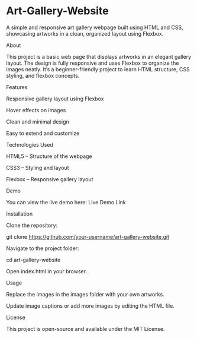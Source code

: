 # Art-Gallery-Website
A simple and responsive art gallery webpage built using HTML and CSS, showcasing artworks in a clean, organized layout using Flexbox.

About

This project is a basic web page that displays artworks in an elegant gallery layout. The design is fully responsive and uses Flexbox to organize the images neatly. It’s a beginner-friendly project to learn HTML structure, CSS styling, and flexbox concepts.

Features

Responsive gallery layout using Flexbox

Hover effects on images

Clean and minimal design

Easy to extend and customize

Technologies Used

HTML5 – Structure of the webpage

CSS3 – Styling and layout

Flexbox – Responsive gallery layout

Demo

You can view the live demo here:
Live Demo Link
 

Installation

Clone the repository:

git clone https://github.com/your-username/art-gallery-website.git


Navigate to the project folder:

cd art-gallery-website


Open index.html in your browser.

Usage

Replace the images in the images folder with your own artworks.

Update image captions or add more images by editing the HTML file.



License

This project is open-source and available under the MIT License.
